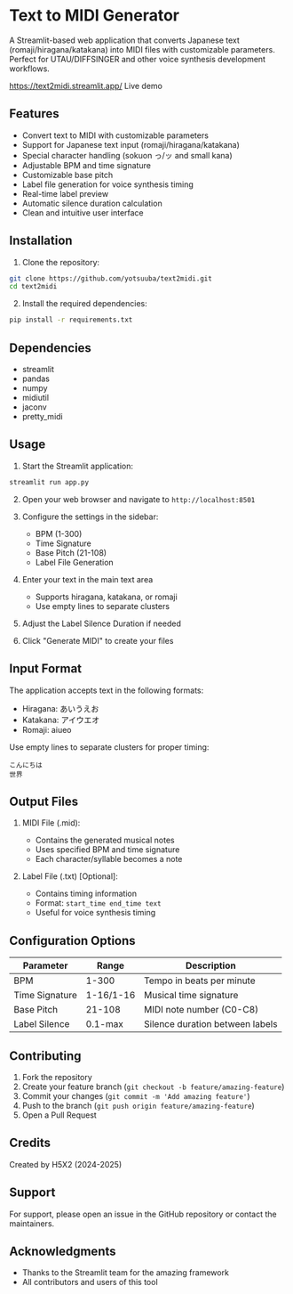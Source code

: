 # Text to MIDI Generator

A Streamlit-based web application that converts Japanese text (romaji/hiragana/katakana) into MIDI files with customizable parameters. Perfect for UTAU/DIFFSINGER and other voice synthesis development workflows.

https://text2midi.streamlit.app/ Live demo 

## Features

- Convert text to MIDI with customizable parameters
- Support for Japanese text input (romaji/hiragana/katakana)
- Special character handling (sokuon っ/ッ and small kana)
- Adjustable BPM and time signature
- Customizable base pitch
- Label file generation for voice synthesis timing
- Real-time label preview
- Automatic silence duration calculation
- Clean and intuitive user interface

## Installation

1. Clone the repository:
```bash
git clone https://github.com/yotsuuba/text2midi.git
cd text2midi
```

2. Install the required dependencies:
```bash
pip install -r requirements.txt
```

## Dependencies

- streamlit
- pandas
- numpy
- midiutil
- jaconv
- pretty_midi

## Usage

1. Start the Streamlit application:
```bash
streamlit run app.py
```

2. Open your web browser and navigate to `http://localhost:8501`

3. Configure the settings in the sidebar:
   - BPM (1-300)
   - Time Signature
   - Base Pitch (21-108)
   - Label File Generation

4. Enter your text in the main text area
   - Supports hiragana, katakana, or romaji
   - Use empty lines to separate clusters

5. Adjust the Label Silence Duration if needed

6. Click "Generate MIDI" to create your files

## Input Format

The application accepts text in the following formats:
- Hiragana: あいうえお
- Katakana: アイウエオ
- Romaji: aiueo

Use empty lines to separate clusters for proper timing:

```
こんにちは
世界
```

## Output Files

1. MIDI File (.mid):
   - Contains the generated musical notes
   - Uses specified BPM and time signature
   - Each character/syllable becomes a note

2. Label File (.txt) [Optional]:
   - Contains timing information
   - Format: `start_time end_time text`
   - Useful for voice synthesis timing

## Configuration Options

| Parameter | Range | Description |
|-----------|-------|-------------|
| BPM | 1-300 | Tempo in beats per minute |
| Time Signature | 1-16/1-16 | Musical time signature |
| Base Pitch | 21-108 | MIDI note number (C0-C8) |
| Label Silence | 0.1-max | Silence duration between labels |

## Contributing

1. Fork the repository
2. Create your feature branch (`git checkout -b feature/amazing-feature`)
3. Commit your changes (`git commit -m 'Add amazing feature'`)
4. Push to the branch (`git push origin feature/amazing-feature`)
5. Open a Pull Request

## Credits

Created by H5X2 (2024-2025)

## Support

For support, please open an issue in the GitHub repository or contact the maintainers.

## Acknowledgments

- Thanks to the Streamlit team for the amazing framework
- All contributors and users of this tool
